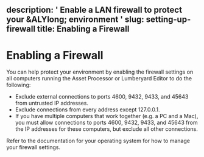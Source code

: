 description: ' Enable a LAN firewall to protect your &ALYlong; environment '
slug: setting-up-firewall
title: Enabling a Firewall
---
# Enabling a Firewall<a name="setting-up-firewall"></a>

You can help protect your environment by enabling the firewall settings on all computers running the Asset Processor or Lumberyard Editor to do the following: 
+ Exclude external connections to ports 4600, 9432, 9433, and 45643 from untrusted IP addresses\.
+ Exclude connections from every address except 127\.0\.0\.1\.
+ If you have multiple computers that work together \(e\.g\. a PC and a Mac\), you must allow connections to ports 4600, 9432, 9433, and 45643 from the IP addresses for these computers, but exclude all other connections\.

Refer to the documentation for your operating system for how to manage your firewall settings\.